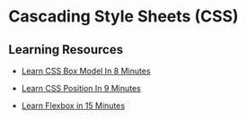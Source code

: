 # Cascading Style Sheets (CSS)

## Learning Resources

* [Learn CSS Box Model In 8 Minutes](https://www.youtube.com/watch?v=rIO5326FgPE&ab_channel=WebDevSimplified)

* [Learn CSS Position In 9 Minutes](https://www.youtube.com/watch?v=jx5jmI0UlXU&ab_channel=WebDevSimplified)

* [Learn Flexbox in 15 Minutes](https://www.youtube.com/watch?v=fYq5PXgSsbE&ab_channel=WebDevSimplified)
